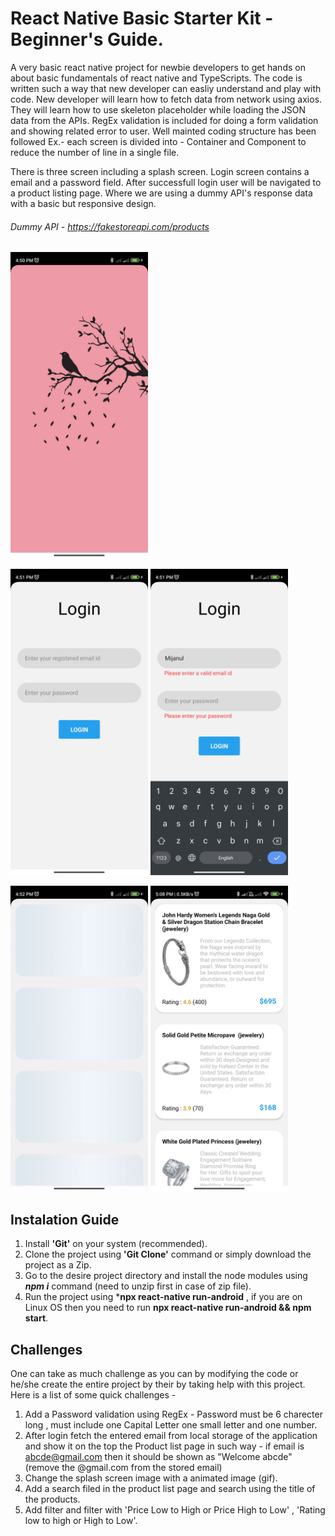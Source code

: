 # React Native Basic Starter Kit - Beginner's Guide.

A very basic react native project for newbie developers to get hands on about basic fundamentals of react native and TypeScripts. The code is written such a way that new developer can easliy understand and play with code. New developer will learn how to fetch data from network using axios. They will learn how to use skeleton placeholder while loading the JSON data from the APIs. RegEx validation is included for doing a form validation and showing related error to user.
Well mainted coding structure has been followed Ex.- each screen is divided into - Container and Component to reduce the number of line in a single file.


There is three screen including a splash screen. Login screen contains a email and a password field. After successfull login user will be navigated to a product listing page. Where we are using a dummy API's response data with a basic but responsive design.

###### Dummy API - https://fakestoreapi.com/products

<img src="Readme-source/0.jpg" width="220"/>



<img src="Readme-source/1.jpg" width="220" />          <img src="Readme-source/2.jpg" width="220" />    



<img src="Readme-source/3.gif" width="220" />      <img src="Readme-source/4.jpg" width="220" />



## Instalation Guide

1. Install **'Git'** on your system (recommended).
2. Clone the project using **'Git Clone'** command or simply download the project as a Zip.
3. Go to the desire project directory and install the node modules using ***npm i*** command (need to unzip first in case of zip file).
4. Run the project using ***npx react-native run-android** , if you are on Linux OS then you need to run **npx react-native run-android && npm start**.


## Challenges

One can take as much challenge as you can by modifying the code or he/she create the entire project by their by taking help with this project. Here is a list of some quick challenges - 

1. Add a Password validation using RegEx - Password must be 6 charecter long , must include one Capital Letter one small letter and one number.
2. After login fetch the entered email from local storage of the application and show it on the top the Product list page in such way - if email is abcde@gmail.com then it should be shown as "Welcome abcde" (remove the @gmail.com from the stored email)
3. Change the splash screen image with a animated image (gif).
4. Add a search filed in the product list page and search using the title of the products.
5. Add filter and filter with 'Price Low to High or Price High to Low' , 'Rating low to high or High to Low'.


